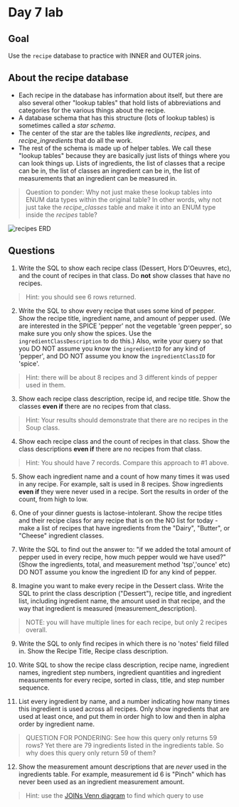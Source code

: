 # Day 7 lab
## Goal
Use the `recipe` database to practice with INNER and OUTER joins.
## About the recipe database
* Each recipe in the database has information about itself, but there are also several other "lookup tables" that hold lists of abbreviations and categories for the various things about the recipe.
* A database schema that has this structure (lots of lookup tables) is sometimes called a *star schema*.
* The center of the star are the tables like *ingredients*, *recipes*, and *recipe_ingredients* that do all the work.
* The rest of the schema is made up of helper tables. We call these "lookup tables" because they are basically just lists of things where you can look things up. Lists of ingredients, the list of classes that a recipe can be in, the list of classes an ingredient can be in, the list of measurements that an ingredient can be measured in.
> Question to ponder: Why not just make these lookup tables into ENUM data types within the original table? In other words, why not just take the *recipe_classes* table and make it into an ENUM type inside the *recipes* table?

![recipes ERD](https://github.com/megansquire/CSC301Spr2019/blob/master/images/day7lab.1.png)

## Questions
1. Write the SQL to show each recipe class (Dessert, Hors D'Oeuvres, etc), and the count of recipes in that class. Do **not** show classes that have no recipes. 
> Hint: you should see 6 rows returned.

2. Write the SQL to show every recipe that uses some kind of pepper. Show the recipe title, ingredient name, and amount of pepper used. (We are interested in the SPICE 'pepper' not the vegetable 'green pepper', so make sure you only show the spices. Use the `ingredientClassDescription` to do this.) Also, write your query so that you DO NOT assume you know the `ingredientID` for any kind of 'pepper', and DO NOT assume you know the `ingredientClassID` for 'spice'. 
> Hint: there will be about 8 recipes and 3 different kinds of pepper used in them.

3. Show each recipe class description, recipe id, and recipe title. Show the classes **even if** there are no recipes from that class. 
> Hint: Your results should demonstrate that there are no recipes in the Soup class.

4. Show each recipe class and the count of recipes in that class. Show the class descriptions **even if** there are no recipes from that class. 
> Hint: You should have 7 records. Compare this approach to #1 above.

5. Show each ingredient name and a count of how many times it was used in any recipe. For example, salt is used in 8 recipes. Show ingredients **even if** they were never used in a recipe. Sort the results in order of the count, from high to low.

6. One of your dinner guests is lactose-intolerant. Show the recipe titles and their recipe class for any recipe that is on the NO list for today  - make a list of recipes that have ingredients from the "Dairy", "Butter", or "Cheese" ingredient classes.

7. Write the SQL to find out the answer to: "if we added the total amount of pepper used in every recipe, how much pepper would we have used?" (Show the ingredients, total, and measurement method 'tsp','ounce' etc) DO NOT assume you know the ingredient ID for any kind of pepper.

8. Imagine you want to make every recipe in the Dessert class. Write the SQL to print the class description ("Dessert"), recipe title, and ingredient list, including ingredient name, the amount used in that recipe, and the way that ingredient is measured (measurement\_description). 
> NOTE: you will have multiple lines for each recipe, but only 2 recipes overall.

9. Write the SQL to only find recipes in which there is no 'notes' field filled in. Show the Recipe Title, Recipe class description.

10. Write SQL to show the recipe class description, recipe name, ingredient names, ingredient step numbers, ingredient quantities and ingredient measurements for every recipe, sorted in class, title, and step number sequence.

11. List every ingredient by name, and a number indicating how many times this ingredient is used across all recipes. Only show ingredients that are used at least once, and put them in order high to low and then in alpha order by ingredient name.

> QUESTION FOR PONDERING: See how this query only returns 59 rows? Yet there are 79 ingredients listed in the ingredients table. So why does this query only return 59 of them? 

12. Show the measurement amount descriptions that are *never* used in the ingredients table. For example, measurement id 6 is "Pinch" which has never been used as an ingredient measurement amount. 
> Hint: use the [JOINs Venn diagram](https://github.com/megansquire/CSC301Spr2019/blob/master/Unit4/Unit4.1Notes.md) to find which query to use

